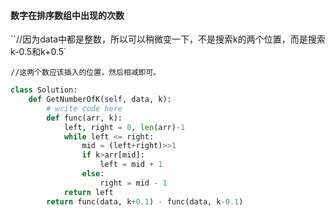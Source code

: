 #### 数字在排序数组中出现的次数

``//因为data中都是整数，所以可以稍微变一下，不是搜索k的两个位置，而是搜索k-0.5和k+0.5`

`//这两个数应该插入的位置，然后相减即可。`

```python
class Solution:
    def GetNumberOfK(self, data, k):
        # write code here
        def func(arr, k):
            left, right = 0, len(arr)-1
            while left <= right:
                mid = (left+right)>>1
                if k>arr[mid]:
                    left = mid + 1
                else:
                    right = mid - 1
            return left
        return func(data, k+0.1) - func(data, k-0.1)
```

